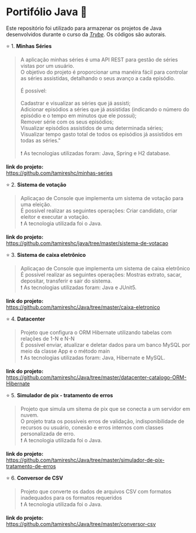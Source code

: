 # Portifólio Java  :open_file_folder:

Este repositório foi utilizado para armazenar os projetos de Java desenvolvidos durante o curso da _[Trybe](https://www.betrybe.com/)_.
Os códigos são autorais.<br>

:star: 1. **Minhas Séries** <br>
>A aplicação minhas séries é uma API REST para gestão de séries vistas por um usuário.<br>
>O objetivo do projeto é proporcionar uma manéira fácil para controlar as séries assistidas, detalhando o seus avanço a cada episódio.<br><br>
>É possível:<br><br>
>Cadastrar e visualizar as séries que já assisti;<br>
>Adicionar episódios a séries que já assistidas (indicando o número do episódio e o tempo em minutos que ele possui);<br>
>Remover série com os seus episódios;<br>
>Visualizar episódios assistidos de uma determinada séries;<br>
>Visualizar tempo gasto total de todos os episódios já assistidos em todas as séries."  <br><br>
❗ As tecnologias utilizadas foram: Java, Spring e H2 database.<br>

  **link do projeto:**<br>
https://github.com/tamireshc/minhas-series <br>

:star: 2. **Sistema de votação** <br>
>Aplicaçao de Console que implementa um sistema de votação para uma eleição.  <br>
>É possível realizar as seguintes operações: Criar candidato, criar eleitor e executar a votação.<br>
❗ A tecnologia utilizada foi o Java.

  **link do projeto:**<br>
https://github.com/tamireshc/java/tree/master/sistema-de-votacao <br>

:star: 3. **Sistema de caixa eletrônico** <br>
>Aplicaçao de Console que implementa um sistema de caixa eletrônico  <br>
>É possível realizar as seguintes operações: Mostras extrato, sacar, depositar, transferir e sair do sistema.<br>
❗ As tecnologias utilizadas foram: Java e JUnit5.

  **link do projeto:**<br>
https://github.com/tamireshc/Java/tree/master/caixa-eletronico <br>

:star: 4. **Datacenter** <br>
>Projeto que configura o ORM Hibernate utilizando tabelas com relações de 1-N e N-N  <br>
>É possível enviar, atualizar e deletar dados para um banco MySQL por meio da classe App e o método main<br>
❗ As tecnologias utilizadas foram: Java, Hibernate e MySQL.

  **link do projeto:**<br>
https://github.com/tamireshc/Java/tree/master/datacenter-catalogo-ORM-Hibernate <br>

:star: 5. **Simulador de pix - tratamento de erros** <br>
>Projeto que simula um sitema de pix que se conecta a um servidor em nuvem.<br>
>O projeto trata os possíveis erros de validação, indisponibilidade de recursos ou usuário, conexão e erros internos com classes personalizada de erro.<br>
❗ A tecnologia utilizada foi o Java.

  **link do projeto:**<br>
https://github.com/tamireshc/Java/tree/master/simulador-de-pix-tratamento-de-erros <br>

:star: 6. **Conversor de CSV** <br>
>Projeto que converte os dados de arquivos CSV com formatos inadequados para os formatos requeridos<br>
❗ A tecnologia utilizada foi o Java.

  **link do projeto:**<br>
https://github.com/tamireshc/Java/tree/master/conversor-csv <br>
